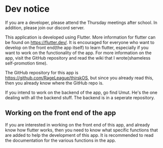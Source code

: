 # Dev notice

If you are a developer, please attend the Thursday meetings after school. In addition, please join our discord server.

This application is developed using Flutter. More information for flutter can be found on <https://flutter.dev/>. It is encouraged for everyone who want to develop on the front end(the app itself) to learn flutter, especially if you want to work on the functionality of the app. For more information on the app, visit the GitHub repository and read the wiki that I wrote(shameless self-promotion time).

The GitHub repository for this app is <https://github.com/RageLeague/thirskOS>, but since you already read this, then you already know where the GitHub repo is.

If you intend to work on the backend of the app, go find Umut. He's the one dealing with all the backend stuff. The backend is in a seperate repository.

## Working on the front end of the app

If you are interested in working on the front end of this app, and already know how flutter works, then you need to know what specific functions that are added to help the development of this app. It is recommended to read the documentation for the various functions in the app.
